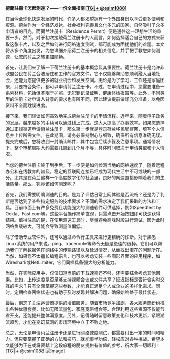 **荷蘭註冊卡怎麽測速？——一份全面指南[[TG💪+ @esim1088](https://t.me/s/esim1088)]**

在当今全球化快速发展的时代，许多人都渴望拥有一个外国身份以享受更多便利和资源。荷兰作为一个经济发达、社会福利完善且文化多元的国家，自然吸引了众多申请者的目光。而荷兰注册卡（Residence Permit）便是通往这一理想生活的重要一步。然而，对于初次接触荷兰注册卡的人而言，如何选择适合自己的方式来获取这张卡片，以及之后如何进行网络速度测试，都可能成为困扰他们的难题。本文将从多个角度出发，为您详细介绍荷兰注册卡的相关信息，并手把手教您如何测速，让您的荷兰之旅更加顺畅。

首先，让我们来了解一下荷兰注册卡的基本概念及其重要性。荷兰注册卡是允许非欧盟公民在荷兰合法居住和工作的官方文件。它不仅能够帮助您顺利融入当地社会，还能为您提供更多的就业机会和发展空间。无论是为了学习、工作还是家庭团聚，只要符合条件，都可以申请荷兰注册卡。不过，在申请过程中，您需要准备一系列材料，包括但不限于护照、无犯罪记录证明、健康体检报告等。此外，不同类型的注册卡对申请人背景的要求也有所不同，因此建议提前做好充分准备，以免因资料不全而耽误进度。

接下来，我们谈谈如何高效地完成荷兰注册卡的申请流程。近年来，随着电子政务的发展，越来越多的手续可以通过线上完成，这大大提高了办事效率。如果您选择通过正规渠道申请荷兰注册卡，那么第一步就是登录荷兰移民局官网，填写个人信息并上传所需文件。在此期间，请务必保持耐心与细致，确保所有信息准确无误。提交完成后，您将收到一封确认邮件，其中包含后续步骤及注意事项。通常情况下，整个审核周期大约需要几周到几个月不等，具体时间取决于申请类型和个人情况。

当您的荷兰注册卡终于到手后，下一步便是如何检测当地的网络速度了。随着远程办公和在线教育的普及，稳定的互联网连接已经成为现代生活中不可或缺的一部分。尤其是在荷兰这样一个高度数字化的社会里，良好的网速直接影响着我们的生活质量。那么，究竟该如何测速呢？

首先，我们需要明确测速的目的。是为了评估日常上网体验是否流畅？还是为了判断是否达到了某些特定服务的技术要求？不同的需求决定了我们采取的方法和工具。目前市面上有许多免费且功能强大的测速软件可供选择，例如Speedtest by Ookla、Fast.com等。这些平台操作简单直观，只需点击开始按钮即可快速获得结果。值得注意的是，在使用测速工具时，尽量避免高峰时段进行测试，因为此时网络负载较大，可能会导致测量值偏低。

除了借助专业软件外，还可以通过命令行工具来进行更精确的诊断。对于熟悉Linux系统的用户来说，ping、traceroute等命令无疑是绝佳的选择。它们可以帮助我们了解数据包在网络中的传输路径以及延迟情况，从而找出潜在的问题所在。当然，如果您不太擅长编程语言，也可以考虑安装一些图形界面的应用程序，如Wireshark或NetLimiter，它们同样具备强大的分析能力。

当然，在实际应用中，仅仅知道当前的下载速率还不够，还需要综合考虑其他因素。比如，上传速度是否足够支持视频会议或文件共享？延迟指标是否符合实时交互的需求？只有全面掌握这些参数，才能真正满足个人或企业的多样化需求。同时，定期检查网络状态也有助于及时发现并解决问题，确保始终处于最佳状态。

最后，别忘了关注运营商提供的增值服务。随着市场竞争加剧，各大服务商纷纷推出各种优惠套餐，比如无限流量包、家庭宽带组合等。合理利用这些资源不仅能节省开支，还能提升整体满意度。另外，记得随时留意政策变化和技术更新，紧跟潮流趋势，才能在变幻莫测的市场环境中立于不败之地。

总之，无论是申请荷兰注册卡还是进行网络速度测试，都需要付出一定的时间和精力。但只要掌握了正确的方法和技巧，就能事半功倍，轻松应对各种挑战。希望本文能够为正在或将要踏上这段旅程的朋友提供有价值的参考，祝大家一切顺利！[[TG💪+ @esim1088](https://t.me/s/esim1088) ![Image](https://i.postimg.cc/4NQfJmqS/Snipaste-2025-05-13-00-14-12.png)]